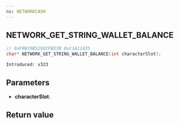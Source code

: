 ```yaml
---
ns: NETWORKCASH
---
```

## NETWORK_GET_STRING_WALLET_BALANCE

```c
// 0xF9B10B529DCFB33B 0xC1A11435
char* NETWORK_GET_STRING_WALLET_BALANCE(int characterSlot);
```

```
Introduced: v323
```

## Parameters
* **characterSlot**:

## Return value
